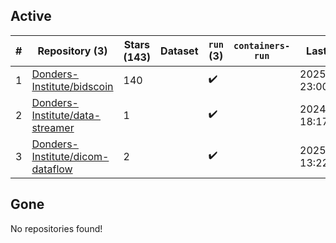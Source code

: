 ## Active
| # | Repository (3) | Stars (143) | Dataset | `run` (3) | `containers-run` | Last Modified |
| --- | --- | --- | --- | --- | --- | --- |
| 1 | [Donders-Institute/bidscoin](https://github.com/Donders-Institute/bidscoin) | 140 |  | :heavy_check_mark: |  | 2025-06-18 23:00:58+00:00 |
| 2 | [Donders-Institute/data-streamer](https://github.com/Donders-Institute/data-streamer) | 1 |  | :heavy_check_mark: |  | 2024-10-17 18:17:11+00:00 |
| 3 | [Donders-Institute/dicom-dataflow](https://github.com/Donders-Institute/dicom-dataflow) | 2 |  | :heavy_check_mark: |  | 2025-01-28 13:22:09+00:00 |

## Gone
No repositories found!
